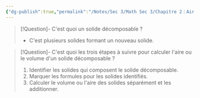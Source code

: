 ```yaml
---
{"dg-publish":true,"permalink":"/Notes/Sec 3/Math Sec 3/Chapitre 2：Aire et Volume/Section 2.4：Les solides décomposables/Les solides décomposables/"}
---
```



>[!Question]- C'est quoi un solide décomposable ?
>- C'est plusieurs solides formant un nouveau solide.

>[!Question]- C'est quoi les trois étapes à suivre pour calculer l'aire ou le volume d'un solide décomposable ?
>1. Identifier les solides qui composent le solide décomposable.
>2. Marquer les formules pour les solides identifiés.
>3. Calculer le volume ou l'aire des solides séparément et les additionner.

